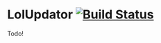 LolUpdator [![Build Status](https://travis-ci.org/Jyrno42/LolUpdator.png)](https://travis-ci.org/Jyrno42/LolUpdator)
==========

Todo! 